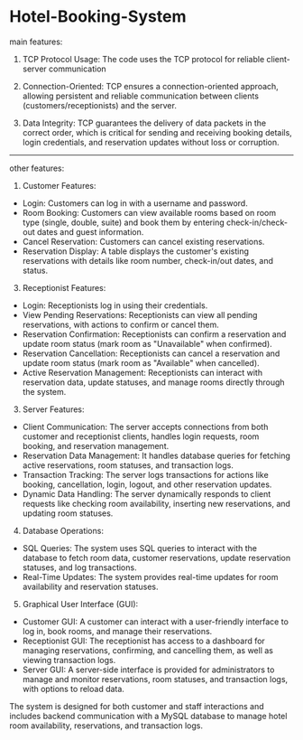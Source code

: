 # Hotel-Booking-System
main features:

1. TCP Protocol Usage: The code uses the TCP protocol for reliable client-server communication

2. Connection-Oriented: TCP ensures a connection-oriented approach, allowing persistent and reliable communication between clients (customers/receptionists) and the server.

3. Data Integrity: TCP guarantees the delivery of data packets in the correct order, which is critical for sending and receiving booking details, login credentials, and reservation updates without loss or corruption.

-------------------------------------------------------------------------------------------------------------------------------------------------------
other features:

1. Customer Features:
 - Login: Customers can log in with a username and password.
 - Room Booking: Customers can view available rooms based on room type (single, double, suite) and book them by entering check-in/check-out dates and guest information.
 - Cancel Reservation: Customers can cancel existing reservations.
 - Reservation Display: A table displays the customer's existing reservations with details like room number, check-in/out dates, and status.

3. Receptionist Features:

 - Login: Receptionists log in using their credentials.
 - View Pending Reservations: Receptionists can view all pending reservations, with actions to confirm or cancel them.
 - Reservation Confirmation: Receptionists can confirm a reservation and update room status (mark room as "Unavailable" when confirmed).
 - Reservation Cancellation: Receptionists can cancel a reservation and update room status (mark room as "Available" when cancelled).
 - Active Reservation Management: Receptionists can interact with reservation data, update statuses, and manage rooms directly through the system.

3. Server Features:

 - Client Communication: The server accepts connections from both customer and receptionist clients, handles login requests, room booking, and reservation management.
 - Reservation Data Management: It handles database queries for fetching active reservations, room statuses, and transaction logs.
 - Transaction Tracking: The server logs transactions for actions like booking, cancellation, login, logout, and other reservation updates.
 - Dynamic Data Handling: The server dynamically responds to client requests like checking room availability, inserting new reservations, and updating room statuses.

4. Database Operations:

 - SQL Queries: The system uses SQL queries to interact with the database to fetch room data, customer reservations, update reservation statuses, and log transactions.
 - Real-Time Updates: The system provides real-time updates for room availability and reservation statuses.

5. Graphical User Interface (GUI):

 - Customer GUI: A customer can interact with a user-friendly interface to log in, book rooms, and manage their reservations.
 - Receptionist GUI: The receptionist has access to a dashboard for managing reservations, confirming, and cancelling them, as well as viewing transaction logs.
 - Server GUI: A server-side interface is provided for administrators to manage and monitor reservations, room statuses, and transaction logs, with options to reload data.

The system is designed for both customer and staff interactions and includes backend communication with a MySQL database to manage hotel room availability, reservations, and transaction logs.
